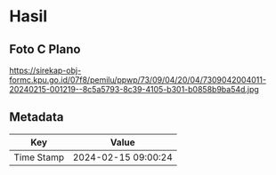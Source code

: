 # Hasil

## Foto C Plano

https://sirekap-obj-formc.kpu.go.id/07f8/pemilu/ppwp/73/09/04/20/04/7309042004011-20240215-001219--8c5a5793-8c39-4105-b301-b0858b9ba54d.jpg


## Metadata

| Key        | Value               |
| ---------- | ------------------- |
| Time Stamp | 2024-02-15 09:00:24 |




